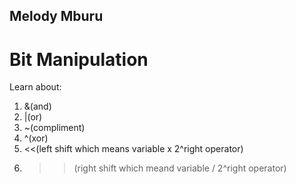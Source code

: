 ## Melody Mburu
# Bit Manipulation
Learn about:
1. &(and)
2. |(or)
3. ~(compliment)
4. ^(xor)
5. <<(left shift which means variable x 2^right operator)
6. >>(right shift which meand variable / 2^right operator)
